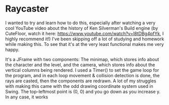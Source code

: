 # Raycaster
I wanted to try and learn how to do this, especially after watching a very cool YouTube video about the history of Ken Silverman's Build engine (by CuteFloor, watch it here: https://www.youtube.com/watch?v=l8tDBg4pfYk, I highly recommend it!)
I've been skipping off a lot of studying and homework while making this. To see that it's at the very least functional makes me very happy.

It's a JFrame with two components: The minimap, which stores info about the character and the level, and the camera, which stores info about the vertical columns being rendered. I used a Timer() to set the game loop for the program, and in each loop movement & collision detection is done, the rays are casted, then the components are redrawn. A lot of my struggles with making this came with the odd drawing coordinate system used in Swing. The top-leftmost point is (0, 0) and you go down as you increase y. In any case, it works
